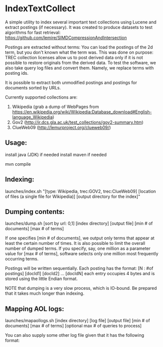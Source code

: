 IndexTextCollect
==============

A simple utility to index several important text collections using Lucene and extract postings (if necessary). It was created to produce datasets to test algorithms for fast retrieval: https://github.com/lemire/SIMDCompressionAndIntersection  


Postings are extracted without terms: You can load the postings of the 2d term, but you don't known what the term was. This was done on purpose: TREC collection licenses allow us to post derived data only if it is not possible to restore originals from the derived data. To test the software, we also take query log files and convert them. Namely, we replace terms with posting ids.

It is possible to extract both unmodified postings and postings for documents sorted by URLs. 

Currently supported collections are:

1. Wikipedia (grab a dump of WebPages from https://en.wikipedia.org/wiki/Wikipedia:Database_download#English-language_Wikipedia)
2. Gov2 (http://ir.dcs.gla.ac.uk/test_collections/gov2-summary.htm)
3. ClueWeb09 (http://lemurproject.org/clueweb09/)

Usage:
------------------------

install java (JDK) if needed
install maven if needed 

mvn compile  

Indexing:
------------------------

launches/index.sh "[type: Wikipedia, trec:GOV2, trec:ClueWeb09] [location of files (a single file for Wikipedia)] [output directory for the index]"  

Dumping contents:
------------------------

launches/dump.sh [sort by url: 0,1] [index directory] [output file] [min # of documents] [max # of terms] 

If one specifies [min # of documents], we output only terms that appear at least the certain number of times.  It is also possible to limit the overall number of dumped terms. If you specify, say, one million as a parameter value for [max # of terms], software selects only one million most frequently occurring terms.

Postings will be written sequentially. Each posting has the format:
[N : #of postings] [docId1] [docId2] ... [docIdN]
each entry occupies 4 bytes and is stored using the little Endian format.

NOTE that dumping is a very slow process, which is IO-bound. Be prepared that it takes much longer than indexing.


Mapping AOL logs:
------------------------

launches/mapaollogs.sh [index directory] [log file] [output file] [min # of documents] [max # of terms]  [optional max # of queries to process]

You can also supply some other log file given that it has the following format:

<session id> <tab> <space separated query words>

